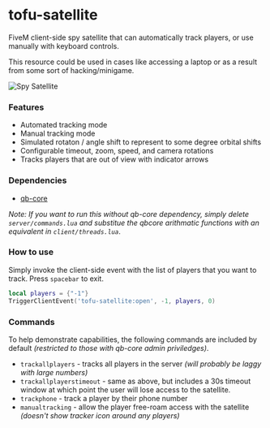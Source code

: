 # tofu-satellite

FiveM client-side spy satellite that can automatically track players, or use manually with keyboard controls.

This resource could be used in cases like accessing a laptop or as a result from some sort of hacking/minigame.

![Spy Satellite](./docs/tracker1.png)

### Features

- Automated tracking mode
- Manual tracking mode
- Simulated rotaton / angle shift to represent to some degree orbital shifts
- Configurable timeout, zoom, speed, and camera rotations
- Tracks players that are out of view with indicator arrows

### Dependencies

- [qb-core](https://github.com/qbcore-framework/qb-core)

_Note: If you want to run this without qb-core dependency, simply delete `server/commands.lua` and substitue the qbcore arithmatic functions with an equivalent in `client/threads.lua`_.

### How to use

Simply invoke the client-side event with the list of players that you want to track. Press `spacebar` to exit.

```lua
local players = {"-1"}
TriggerClientEvent('tofu-satellite:open', -1, players, 0)
```

### Commands

To help demonstrate capabilities, the following commands are included by default _(restricted to those with qb-core admin priviledges)_.

- `trackallplayers` - tracks all players in the server _(will probably be laggy with large numbers)_
- `trackallplayerstimeout` - same as above, but includes a 30s timeout window at which point the user will lose access to the satellite.
- `trackphone` - track a player by their phone number
- `manualtracking` - allow the player free-roam access with the satellite _(doesn't show tracker icon around any players)_
